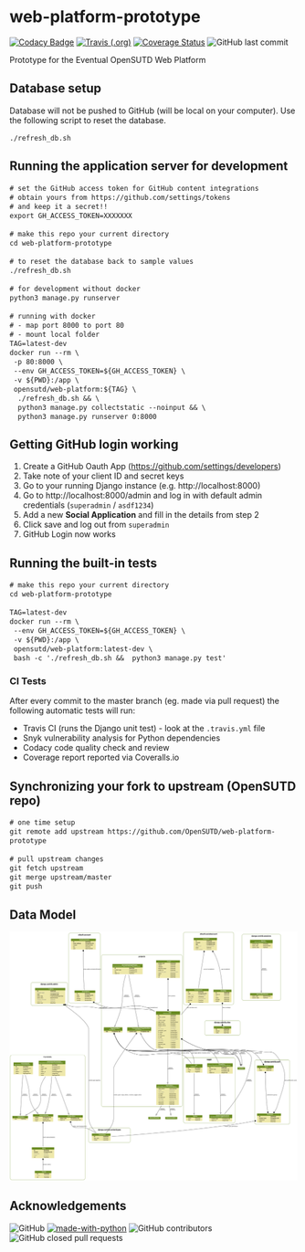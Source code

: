 # web-platform-prototype

[![Codacy Badge](https://api.codacy.com/project/badge/Grade/8b8aa4074fe34ca5b8331b2a64f81de0)](https://app.codacy.com/app/tlkh/web-platform-prototype?utm_source=github.com&utm_medium=referral&utm_content=OpenSUTD/web-platform-prototype&utm_campaign=Badge_Grade_Settings) [![Travis (.org)](https://img.shields.io/travis/OpenSUTD/web-platform-prototype.svg?label=tests&logo=travis)](https://travis-ci.org/OpenSUTD/web-platform-prototype) [![Coverage Status](https://coveralls.io/repos/github/OpenSUTD/web-platform-prototype/badge.svg?branch=HEAD)](https://coveralls.io/github/OpenSUTD/web-platform-prototype?branch=HEAD) ![GitHub last commit](https://img.shields.io/github/last-commit/opensutd/web-platform-prototype.svg)

Prototype for the Eventual OpenSUTD Web Platform

## Database setup

Database will not be pushed to GitHub (will be local on your computer). Use the following script to reset the database.

```
./refresh_db.sh
```

## Running the application server for development

```
# set the GitHub access token for GitHub content integrations
# obtain yours from https://github.com/settings/tokens
# and keep it a secret!!
export GH_ACCESS_TOKEN=XXXXXXX

# make this repo your current directory
cd web-platform-prototype

# to reset the database back to sample values
./refresh_db.sh

# for development without docker
python3 manage.py runserver

# running with docker
# - map port 8000 to port 80
# - mount local folder
TAG=latest-dev
docker run --rm \
 -p 80:8000 \
 --env GH_ACCESS_TOKEN=${GH_ACCESS_TOKEN} \
 -v ${PWD}:/app \
 opensutd/web-platform:${TAG} \
  ./refresh_db.sh && \
  python3 manage.py collectstatic --noinput && \
  python3 manage.py runserver 0:8000
```

## Getting GitHub login working

1. Create a GitHub Oauth App (https://github.com/settings/developers)
2. Take note of your client ID and secret keys
3. Go to your running Django instance (e.g. http://localhost:8000)
4. Go to http://localhost:8000/admin and log in with default admin credentials (`superadmin` / `asdf1234`)
5. Add a new **Social Application** and fill in the details from step 2
6. Click save and log out from `superadmin`
7. GitHub Login now works

## Running the built-in tests

```
# make this repo your current directory
cd web-platform-prototype

TAG=latest-dev
docker run --rm \
 --env GH_ACCESS_TOKEN=${GH_ACCESS_TOKEN} \
 -v ${PWD}:/app \
 opensutd/web-platform:latest-dev \
 bash -c './refresh_db.sh &&  python3 manage.py test'
```

### CI Tests

After every commit to the master branch (eg. made via pull request) the following automatic tests will run:

* Travis CI (runs the Django unit test) - look at the `.travis.yml` file
* Snyk vulnerability analysis for Python dependencies
* Codacy code quality check and review
* Coverage report reported via Coveralls.io

## Synchronizing your fork to upstream (OpenSUTD repo)

```
# one time setup
git remote add upstream https://github.com/OpenSUTD/web-platform-prototype

# pull upstream changes
git fetch upstream
git merge upstream/master
git push
```

## Data Model

![](models.png)

## Acknowledgements

![GitHub](https://img.shields.io/github/license/opensutd/web-platform-prototype.svg) [![made-with-python](https://img.shields.io/badge/Made%20with-Python-1f425f.svg)](https://www.python.org/) ![GitHub contributors](https://img.shields.io/github/contributors/opensutd/web-platform-prototype.svg) ![GitHub closed pull requests](https://img.shields.io/github/issues-pr-closed/opensutd/web-platform-prototype.svg)
 

